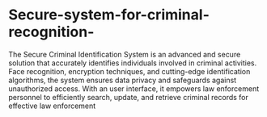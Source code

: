 # Secure-system-for-criminal-recognition-
The Secure Criminal Identification System is an advanced and secure
solution that accurately identifies individuals involved in criminal activities. Face recognition, encryption techniques, and cutting-edge
identification algorithms, the system ensures data privacy and
safeguards against unauthorized access. With an user interface, it empowers law enforcement personnel to efficiently search, update, and
retrieve criminal records for effective law enforcement
